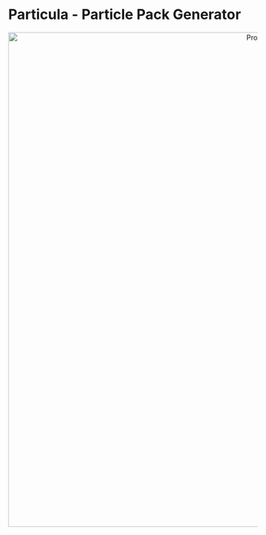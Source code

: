 Particula - Particle Pack Generator
=====

<div align="center">
    <img width=1000 src="https://github.com/MosGeo/ParticlePack/Readme Files/Process.png" alt="Process" title="Particle Generation Process"</img>
</div>
